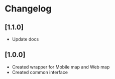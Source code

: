 # Changelog

## [1.1.0]

* Update docs

## [1.0.0]

* Created wrapper for Mobile map and Web map
* Created common interface
